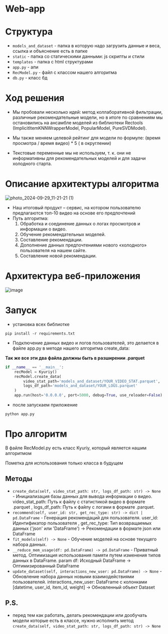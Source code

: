 # Web-app

# Структура

- ```models_and_dataset``` - папка в которую надо загрузить данные и веса, ссылка и объяснение есть в папке
- ```static``` - папка со статическими данными: js скрипты и стили
- ```templates``` - папка с html структурами
- ```app.py``` - апи
- ```RecModel.py``` - файл с классом нашего алгоритма
- ```db.py``` - класс бд

# Ход решения

- Мы пробовали несколько идей: метод коллаборативной фильтрации, различные рекомендательные модели, но в итоге по сравнениям мы остановились на ансамбле моделей из библиотеки Rectools (ImplicitItemKNNWrapperModel, PopularModel, PureSVDModel).

- Мы также меняем целевой рейтинг для модели по формуле: (время просмотра / время видео) * 5 ( в округлении)

- Текстовые переменные мы не используем, т. к. они не информативны для рекомендательных моделей и для задачи холодного старта.

# Описание архитектуры алгоритма

![photo_2024-09-29_11-21-21 (1)](https://github.com/user-attachments/assets/1622a4d8-d259-4086-be45-38416f8d4983)

- Наш итоговый продукт – сервис, на котором пользователю предлагаются топ-10 видео на основе его предпочтений
- Путь алгоритма:
  1) Обработка и соединение данных о логах просмотров и информации о видео.
  2) Обучение рекомендательных моделей.
  3) Составление рекомендации.
  4) Дополнение данных предпочтениями нового «холодного» пользователя на нашем сайте.
  5) Составление новой рекомендации.

# Архитектура веб-приложения

![image](https://github.com/user-attachments/assets/02b7b2f6-1297-458d-be60-aa2d26a1f65f)


# Запуск

- установка всех библиотке
```
pip install -r requirements.txt
```

- Подключение данных видео и логов пользователей, это делается в файле app.py в методе нашего алгоритма create_data:

**Так же все эти два файла должны быть в разширении .parquet**

```python
if __name__ == '__main__':
    recModel = Kyuriy()
    recModel.create_data(
        video_stat_path='models_and_dataset/YOUR_VIDEO_STAT.parquet',
        logs_df_path='models_and_dataset/YOUR_LOGS.parquet'
    )
    app.run(host='0.0.0.0', port=5000, debug=True, use_reloader=False)
```

- после запускаем приложение

```
python app.py
```


# Про алгоритм


В файле RecModel.py есть класс Kyuriy, который является нашим алгоритмом

Пометка для использования только класса в будущем

## Методы

- ```create_data(self, video_stat_path: str, logs_df_path: str) -> None``` - Инициализация базы данных для вывода информации о видео. video_stat_path: Путь к файлу с статистикой видео в формате .parquet , logs_df_path: Путь к файлу с логами в формате .parquet.
- ```recommend(self, user_id: str, get_rec_type: str) -> dict | pd.DataFrame``` - Генерация рекомендаций для пользователя. user_id: Идентификатор пользователя , get_rec_type: Тип возвращаемых данных ('json' или 'DataFrame') -> Рекомендации в формате json или DataFrame
- ```fit_models(self) -> None``` - Обучение моделей на основе текущего набора данных.
- ```__reduce_mem_usage(df: pd.DataFrame) -> pd.DataFrame``` - Приватный метод. Оптимизация использования памяти путем изменения типов данных в DataFrame. param df: Исходный DataFrame ->  Оптимизированный DataFrame
- ```update_dataset(self, interactions_new_user: pd.DataFrame) -> None``` -  Обновление набора данных новыми взаимодействиями пользователей. interactions_new_user: DataFrame с колонками [datetime, user_id, item_id, weight] -> Обновленный объект Dataset

## P.S.

- перед тем как работать, делать рекомендации или дообучать модели которые есть в классе, нужно исполнить метод ```create_data(self, video_stat_path: str, logs_df_path: str) -> None```
